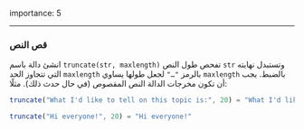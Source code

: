 importance: 5

---

### قص النص

انشئ دالة باسم `truncate(str, maxlength)‎` تفحص طول النص `str` وتستبدل نهايته التي تتجاوز الحد `maxlength` بالرمز `"…"` لجعل طولها يساوي `maxlength` بالضبط. يجب أن تكون مخرجات الدالة النص المقصوص (في حال حدث ذلك). مثلًا:

```js
truncate("What I'd like to tell on this topic is:", 20) = "What I'd like to te…"

truncate("Hi everyone!", 20) = "Hi everyone!"
```
